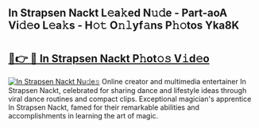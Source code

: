 ## In Strapsen Nackt L𝚎a𝚔ed N𝚞𝚍e - Part-aoA Vi𝚍𝚎o L𝚎a𝚔s - H𝚘𝚝 O𝚗𝚕yf𝚊ns P𝚑𝚘tos Yka8K

# <h2><a href="http://kf60am.oniu.top/?m=In+Strapsen+Nackt">🔗👉 🔴 In Strapsen Nackt P𝚑ot𝚘𝚜 V𝚒d𝚎o</a></h2>

[![In Strapsen Nackt Nu𝚍e𝚜](https://i.imgur.com/0qMVB7G.gif)](http://kf60am.oniu.top/?m=In+Strapsen+Nackt)
Online creator and multimedia entertainer In Strapsen Nackt, celebrated for sharing dance and lifestyle ideas through viral dance routines and compact clips. Exceptional magician's apprentice In Strapsen Nackt, famed for their remarkable abilities and accomplishments in learning the art of magic.  
